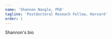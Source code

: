 ```yaml
---
name: 'Shannon Nangle, PhD'
tagline: 'Postdoctoral Reseach Fellow, Harvard'
order: 1 
---
```


Shannon's bio
